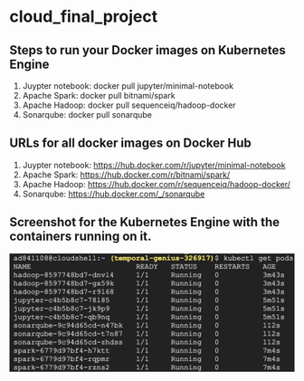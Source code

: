 # cloud_final_project

## Steps to run your Docker images on Kubernetes Engine
1. Juypter notebook: docker pull jupyter/minimal-notebook
2. Apache Spark: docker pull bitnami/spark
3. Apache Hadoop: docker pull sequenceiq/hadoop-docker
4. Sonarqube: docker pull sonarqube

## URLs for all docker images on Docker Hub
1. Juypter notebook: https://hub.docker.com/r/jupyter/minimal-notebook
2. Apache Spark: https://hub.docker.com/r/bitnami/spark/
3. Apache Hadoop: https://hub.docker.com/r/sequenceiq/hadoop-docker/
4. Sonarqube: https://hub.docker.com/_/sonarqube

## Screenshot for the Kubernetes Engine with the containers running on it.
<img width="1280" src="https://github.com/ad841108/Cloud-Infrastructure/blob/master/Course_Project_Option-I/Docker%20Image%20Running%20on%20Kubernetes.png">
